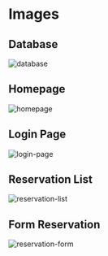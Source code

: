 # Images
## Database
<img src="https://github.com/gusrylmubarok/spring-reservation-ticket/blob/main/documentation/schema-db.png" alt="database" />

## Homepage
<img src="https://github.com/gusrylmubarok/spring-reservation-ticket/blob/main/documentation/homepage.png" alt="homepage" />

## Login Page
<img src="https://github.com/gusrylmubarok/spring-reservation-ticket/blob/main/documentation/login-page.png" alt="login-page" />

## Reservation List
<img src="https://github.com/gusrylmubarok/spring-reservation-ticket/blob/main/documentation/reservation-list.png" alt="reservation-list" />

## Form Reservation
<img src="https://github.com/gusrylmubarok/spring-reservation-ticket/blob/main/documentation/reservation-form.png" alt="reservation-form" />
